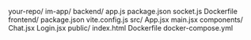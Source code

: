 your-repo/
  im-app/
    backend/
      app.js
      package.json
      socket.js
      Dockerfile
    frontend/
      package.json
      vite.config.js
      src/
        App.jsx
        main.jsx
        components/
          Chat.jsx
          Login.jsx
      public/
        index.html
      Dockerfile
    docker-compose.yml
